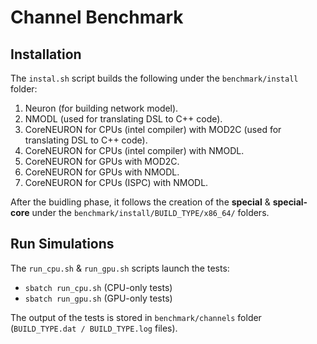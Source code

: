 # Channel Benchmark

## Installation

The ```instal.sh``` script builds the following under the ```benchmark/install``` folder:

1. Neuron (for building network model).
2. NMODL (used for translating DSL to C++ code).
3. CoreNEURON for CPUs (intel compiler) with MOD2C (used for translating DSL to C++ code).
4. CoreNEURON for CPUs (intel compiler) with NMODL.
5. CoreNEURON for GPUs with MOD2C.
6. CoreNEURON for GPUs with NMODL.
7. CoreNEURON for CPUs (ISPC) with NMODL.

After the buidling phase, it follows the creation of the **special** & **special-core** under the ```benchmark/install/BUILD_TYPE/x86_64/``` folders.

## Run Simulations

The ```run_cpu.sh``` & ```run_gpu.sh``` scripts launch the tests:
* ```sbatch run_cpu.sh``` (CPU-only tests)
* ```sbatch run_gpu.sh``` (GPU-only tests)

The output of the tests is stored in ```benchmark/channels``` folder (```BUILD_TYPE.dat / BUILD_TYPE.log``` files).
